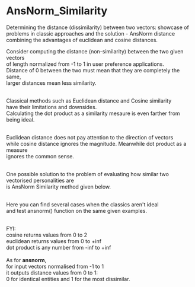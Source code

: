 # AnsNorm_Similarity
Determining the distance (dissimilarity) between two vectors: showcase of problems in classic approaches and the solution - AnsNorm distance combining the advantages of euclidean and cosine distances.

Consider computing the distance (non-similarity) between the two given vectors<br>
of length normalized from -1 to 1 in user preference applications.<br>
Distance of 0 between the two must mean that they are completely the same,<br>
larger distances mean less similarity.<br><br>

Classical methods such as Euclidean distance and Cosine similarity<br>
have their limitations and downsides.<br>
Calculating the dot product as a similarity mesaure is even farther from being ideal.<br><br>

Euclidean distance does not pay attention to the direction of vectors<br>
while cosine distance ignores the magnitude. Meanwhile dot product as a measure<br>
ignores the common sense.<br><br>

One possible solution to the problem of evaluating how similar two vectorised personalities are<br>
is AnsNorm Similarity method given below.<br><br>

Here you can find several cases when the classics aren't ideal<br>
and test ansnorm() function on the same given examples.<br><br>

FYI:<br>
cosine returns values from 0 to 2<br>
euclidean returns values from 0 to +inf<br>
dot product is any number from -inf to +inf<br><br>
As for <b>ansnorm</b>,<br>
for input vectors normalised from -1 to 1<br>
it outputs distance values from 0 to 1:<br>
0 for identical entities and 1 for the most dissimilar.
